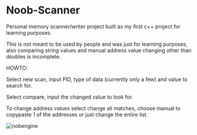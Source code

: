 # Noob-Scanner
Personal memory scanner/writer project built as my first c++ project for learning purposes. 

This is not meant to be used by people and was just for learning purposes, also comparing string values and manual address value changing other than doubles is incomplete.

HOWTO:

  Select new scan, input PID, type of data (currently only a few) and value to search for.
  
  Select compare, input the changed value to look for.
  
  To change address values select change all matches, choose manual to copypaste 1 of the addresses or just change the entire list.
  
![nobengine](https://user-images.githubusercontent.com/120974929/213936589-212b8da6-dbb8-41a3-8076-515b825d60d1.png)
